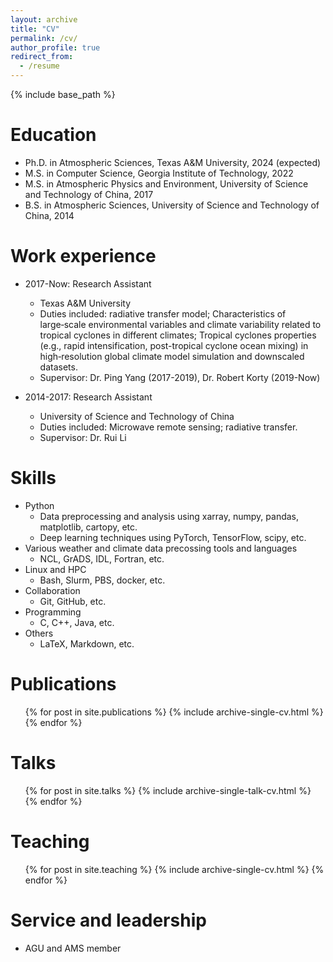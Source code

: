 ```yaml
---
layout: archive
title: "CV"
permalink: /cv/
author_profile: true
redirect_from:
  - /resume
---
```


{% include base_path %}

Education
======
* Ph.D. in Atmospheric Sciences, Texas A&M University, 2024 (expected)
* M.S. in Computer Science, Georgia Institute of Technology, 2022
* M.S. in Atmospheric Physics and Environment, University of Science and Technology of China, 2017
* B.S. in Atmospheric Sciences, University of Science and Technology of China, 2014

Work experience
======
* 2017-Now: Research Assistant
  * Texas A&M University
  * Duties included: radiative transfer model; Characteristics of large‑scale environmental variables and climate variability related to tropical cyclones in different climates; Tropical cyclones properties (e.g., rapid intensification, post-tropical cyclone ocean mixing) in high‑resolution global climate model simulation and downscaled datasets.
  * Supervisor: Dr. Ping Yang (2017-2019), Dr. Robert Korty (2019-Now)

* 2014-2017: Research Assistant
  * University of Science and Technology of China
  * Duties included: Microwave remote sensing; radiative transfer.
  * Supervisor: Dr. Rui Li
  
Skills
======
* Python
  * Data preprocessing and analysis using xarray, numpy, pandas, matplotlib, cartopy, etc.
  * Deep learning techniques using PyTorch, TensorFlow, scipy, etc.
* Various weather and climate data precossing tools and languages
  * NCL, GrADS, IDL, Fortran, etc.
* Linux and HPC
  * Bash, Slurm, PBS, docker, etc.
* Collaboration
  * Git, GitHub, etc.
* Programming
  * C, C++, Java, etc.
* Others
  * LaTeX, Markdown, etc.

Publications
======
  <ul>{% for post in site.publications %}
    {% include archive-single-cv.html %}
  {% endfor %}</ul>
  
Talks
======
  <ul>{% for post in site.talks %}
    {% include archive-single-talk-cv.html %}
  {% endfor %}</ul>
  
Teaching
======
  <ul>{% for post in site.teaching %}
    {% include archive-single-cv.html %}
  {% endfor %}</ul>
  
Service and leadership
======
* AGU and AMS member

